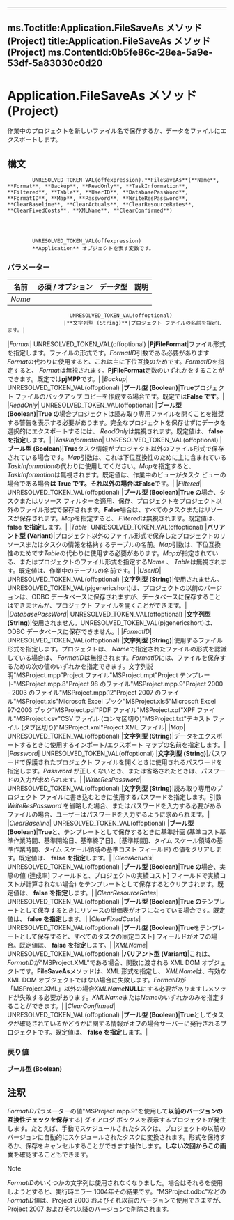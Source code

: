 

---
ms.Toctitle:Application.FileSaveAs メソッド (Project)
title:Application.FileSaveAs メソッド (Project)
ms.ContentId:0b5fe86c-28ea-5a9e-53df-5a83030c0d20
---
# Application.FileSaveAs メソッド (Project)




作業中のプロジェクトを新しいファイル名で保存するか、データをファイルにエクスポートします。

## 構文

            UNRESOLVED_TOKEN_VAL(offexpression).**FileSaveAs**(**Name**, **Format**, **Backup**, **ReadOnly**, **TaskInformation**, **Filtered**, **Table**, **UserID**, **DatabasePassWord**, **FormatID**, **Map**, **Password**, **WriteResPassword**, **ClearBaseline**, **ClearActuals**, **ClearResourceRates**, **ClearFixedCosts**, **XMLName**, **ClearConfirmed**)




            UNRESOLVED_TOKEN_VAL(offexpression)
            **Application** オブジェクトを表す変数です。

### パラメーター

|**名前**|**必須 / オプション**|**データ型**|**説明**|
|---|---|---|---|
|*Name*|
                        UNRESOLVED_TOKEN_VAL(offoptional)
                      |**文字列型 (String)**|プロジェクト ファイルの名前を指定します。|
|*Format*|
                        UNRESOLVED_TOKEN_VAL(offoptional)
                      |**PjFileFormat**|ファイル形式を指定します。ファイルの形式です。*FormatID*引数である必要があります*Format*の代わりに使用すると、これは主に下位互換のためです。*FormatID*を指定すると、 *Format*は無視されます。**PjFileFormat**定数のいずれかをすることができます。既定では**pjMPP**です。|
|*Backup*|
                        UNRESOLVED_TOKEN_VAL(offoptional)
                      |**ブール型 (Boolean)**|**True**プロジェクト ファイルのバックアップ コピーを作成する場合です。既定では**False です**。|
|*ReadOnly*|
                        UNRESOLVED_TOKEN_VAL(offoptional)
                      |**ブール型 (Boolean)**|**True の**場合プロジェクトは読み取り専用ファイルを開くことを推奨する警告を表示する必要があります。完全なプロジェクトを保存せずにデータを選択的にエクスポートするには、 *ReadOnly*は無視されます。既定値は、 **false を指定**します。|
|*TaskInformation*|
                        UNRESOLVED_TOKEN_VAL(offoptional)
                      |**ブール型 (Boolean)**|**True**タスク情報がプロジェクト以外のファイル形式で保存されている場合です。*Map*引数は、これは下位互換性のために主に含まれている*TaskInformation*の代わりに使用してください。*Map*を指定すると、 *TaskInformation*は無視されます。既定値は、作業中のビューがタスク ビューの場合である場合**は True です。**それ以外の場合は**False**です。|
|*Filtered*|
                        UNRESOLVED_TOKEN_VAL(offoptional)
                      |**ブール型 (Boolean)**|**True の**場合、タスクまたはリソース フィルターを適用、保存、プロジェクトをプロジェクト以外のファイル形式で保存されます。**False**場合は、すべてのタスクまたはリソースが保存されます。*Map*を指定すると、 *Filtered*は無視されます。既定値は、 **false を指定**します。|
|*Table*|
                        UNRESOLVED_TOKEN_VAL(offoptional)
                      |**バリアント型 (Variant)**|プロジェクト以外のファイル形式で保存したプロジェクトのリソースまたはタスクの情報を格納するテーブルの名前。*Map*引数は、下位互換性のためです*Table*の代わりに使用する必要があります。*Map*が指定されている、またはプロジェクトのファイル形式を指定する*Name* 、 *Table*は無視されます。既定値は、作業中のテーブルの名前です。|
|*UserID*|
                        UNRESOLVED_TOKEN_VAL(offoptional)
                      |**文字列型 (String)**|使用されません。UNRESOLVED_TOKEN_VAL(pjgenericshort)は、プロジェクトの以前のバージョンは、ODBC データベースに保存されますが、データベースに保存することはできませんが、プロジェクト ファイルを開くことができます。|
|*DatabasePassWord*|
                        UNRESOLVED_TOKEN_VAL(offoptional)
                      |**文字列型 (String)**|使用されません。UNRESOLVED_TOKEN_VAL(pjgenericshort)は、ODBC データベースに保存できません。|
|*FormatID*|
                        UNRESOLVED_TOKEN_VAL(offoptional)
                      |**文字列型 (String)**|使用するファイル形式を指定します。プロジェクトは、 *Name*で指定されたファイルの形式を認識している場合は、 *FormatID*は無視されます。*FormatID*には、ファイルを保存するための次の値のいずれかを指定できます。文字列説明"MSProject.mpp"Project ファイル"MSProject.mpt"Project テンプレート"MSProject.mpp.8"Project 98 のファイル"MSProject.mpp.9"Project 2000 - 2003 のファイル"MSProject.mpp.12"Project 2007 のファイル"MSProject.xls"Microsoft Excel ブック"MSProject.xls5"Microsoft Excel 97-2003 ブック"MSProject.pdf"PDF ファイル"MSProject.xpf"XPF ファイル"MSProject.csv"CSV ファイル (コンマ区切り)"MSProject.txt"テキスト ファイル (タブ区切り)"MSProject.xml"Project XML ファイル|
|*Map*|
                        UNRESOLVED_TOKEN_VAL(offoptional)
                      |**文字列型 (String)**|データをエクスポートするときに使用するインポート/エクスポート マップの名前を指定します。|
|*Password*|
                        UNRESOLVED_TOKEN_VAL(offoptional)
                      |**文字列型 (String)**|パスワードで保護されたプロジェクト ファイルを開くときに使用されるパスワードを指定します。*Password* が正しくないとき、または省略されたときは、パスワードの入力が求められます。|
|*WriteResPassword*|
                        UNRESOLVED_TOKEN_VAL(offoptional)
                      |**文字列型 (String)**|読み取り専用のプロジェクト ファイルに書き込むときに使用するパスワードを指定します。引数 *WriteResPassword* を省略した場合、またはパスワードを入力する必要があるファイルの場合、ユーザーはパスワードを入力するように求められます。|
|*ClearBaseline*|
                        UNRESOLVED_TOKEN_VAL(offoptional)
                      |**ブール型 (Boolean)**|**True**と、テンプレートとして保存するときに基準計画 (基準コスト基準作業時間、基準開始日、基準終了日]、[基準期間]、タイム スケール領域の基準作業時間、タイム スケール領域の基準コスト フィールド) の値をクリアします。既定値は、 **false を指定**します。|
|*ClearActuals*|
                        UNRESOLVED_TOKEN_VAL(offoptional)
                      |**ブール型 (Boolean)**|**True の**場合、実際の値 (達成率] フィールドと、プロジェクトの実績コスト] フィールドで実績コストが計算されない場合) をテンプレートとして保存するとクリアされます。既定値は、 **false を指定**します。|
|*ClearResourceRates*|
                        UNRESOLVED_TOKEN_VAL(offoptional)
                      |**ブール型 (Boolean)**|**True の**テンプレートとして保存するときにリソースの単価表がオフになっている場合です。既定値は、 **false を指定**します。|
|*ClearFixedCosts*|
                        UNRESOLVED_TOKEN_VAL(offoptional)
                      |**ブール型 (Boolean)**|**True**をテンプレートとして保存すると、すべてのタスクの固定コスト] フィールドがオフの場合。既定値は、 **false を指定**します。|
|*XMLName*|
                        UNRESOLVED_TOKEN_VAL(offoptional)
                      |**バリアント型 (Variant)**|これは、 *FormatID*が"MSProject.XML"である場合、関数に渡される XML DOM オブジェクトです。**FileSaveAs**メソッドは、XML 形式を指定し、 *XMLName*は、有効な XML DOM オブジェクトではない場合に失敗します。*FormatID*が「MSProject.XML」以外の場合*XMLName***NULL**にする必要がありますしメソッドが失敗する必要があります。*XMLName*または*Name*のいずれかのみを指定することができます。|
|*ClearConfirmed*|
                        UNRESOLVED_TOKEN_VAL(offoptional)
                      |**ブール型 (Boolean)**|**True**としてタスクが確認されているかどうかに関する情報がオフの場合サーバーに発行されるプロジェクトです。既定値は、 **false を指定**します。|



### 戻り値
**ブール型 (Boolean)**





## 注釈
*FormatID*パラメーターの値"MSProject.mpp.9"を使用して**以前のバージョンの互換性チェックを保存**する] ダイアログ ボックスを表示するプロジェクトが発生します。たとえば、手動でスケジュールされたタスクは、プロジェクトの以前のバージョンに自動的にスケジュールされたタスクに変換されます。形式を保持するか、保存をキャンセルすることができます操作します。**しない次回からこの画面**を確認することもできます。

>[!NOTE]
>*FormatID*のいくつかの文字列は使用されなくなりました。場合はそれらを使用しようとすると、実行時エラー 1004年その結果です。"MSProject.odbc"などの*FormatID*値は、Project 2003 およびそれ以前のバージョンで使用できますが、Project 2007 およびそれ以降のバージョンで削除されます。






